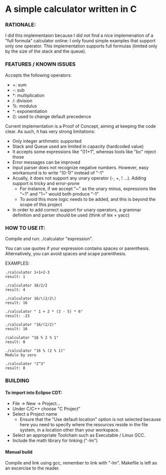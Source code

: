 # A simple calculator written in C

### RATIONALE:
I did this implementaion because I did not find a nice implemenation of a "full formula" calculator online: I only found simple examples that support only one operator.
This implementation supports full formulas (limited only by the size of the stack and the queue).

### FEATURES / KNOWN ISSUES
Accepts the following operators:
 * +: sum
 * -: sub
 * *: multiplication
 * /: division
 * %: modulus
 * ^: exponentiation
 * (): used to change default precedence

Current implementation is a Proof of Concept, aiming at keeping the code clear.
As such, it has very strong limitations:

 * Only integer artihmetic supported
 * Stack and Queue used are limited in capacity (hardcoded value)
 * It accepts some expressions like "()1+1", whereas tools like "bc" reject those
 * Error messages can be improved
 * Input parser does not recognize negative numbers. However, easy workaround is to write "(0-1)" instead of "-1"
 * Acually, it does not support any unary operator (-, +, ! ...). Adding support is tricky and error-prone
   * For instance, if we accept "~" as the unary minus, expressions like "\~1" and "1\~" would both produce "-1"
   * To avoid this more logic needs to be added, and this is beyond the scope of this project
 * In order to add correct support for unary operators, a grammar definition and parser should be used (think of lex + yacc)


### HOW TO USE IT:
Compile and run:
./calculator "expression".

You can use quotes if your expression contains spaces or parenthesis.
Alternatively, you can avoid spaces and scape parenthesis.

EXAMPLES:
```
./calculator 1+1+2-3
result: 1

./calculator 16/2/2
result: 4

./calculator 16/\(2/2\)
result: 16

./calculator " 1 + 2 * (3 - 5) * 6"
result: -23

./calculator "16/(2/2)"
result: 16

/calculator "16 % 2 % 1"
result: 0

./calculator "16 % (2 % 1)"
Modulo by zero

./calculator "2^3"
result: 8
```


### BUILDING

#### To import into Eclipse CDT:

* File -> New -> Project...
* Under C/C++ choose "C Project"
* Select a Project name
  * Ensure that the "Use default location" option is not selected because here you need to specify where the resources reside in the file system, in a location other than your workspace.
* Select an appropriate Toolchain such as Executable / Linux GCC.
* Include the math library for linking ("-lm")

#### Manual build
Compile and link using gcc, remember to link with "-lm". Makefile is left as an excercise to the reader.
